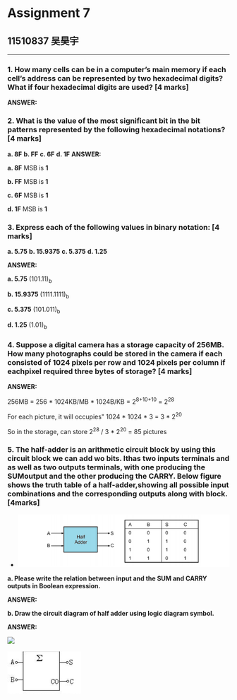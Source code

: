 # Assignment 7
## 11510837 吴昊宇
-------------------
### 1. How many cells can be in a computer’s main memory if each cell’s address can be represented by two hexadecimal digits? What if four hexadecimal digits are used? [4 marks]

**ANSWER:**



### 2. What is the value of the most significant bit in the bit patterns represented by the following hexadecimal notations? [4 marks]

**a. 8F**   **b. FF** **c. 6F** **d. 1F**
**ANSWER:**

**a. 8F**  MSB is **1** 

**b. FF** MSB is **1** 

**c. 6F** MSB is **1** 

**d. 1F** MSB is **1** 

### 3. Express each of the following values in binary notation: [4 marks]

**a. 5.75**  **b. 15.9375**  **c. 5.375** **d. 1.25**

**ANSWER:**

**a. 5.75**   (101.11)<sub>b</sub>

**b. 15.9375**  (1111.1111)<sub>b</sub> 

**c. 5.375**  (101.011)<sub>b</sub> 

**d. 1.25**  (1.01)<sub>b</sub> 

###  4. Suppose a digital camera has a storage capacity of 256MB. How many photographs could be stored in the camera if each consisted of 1024 pixels per row and 1024 pixels per column if eachpixel required three bytes of storage? [4 marks]

**ANSWER:**

256MB = 256 * 1024KB/MB * 1024B/KB = 2<sup>8+10+10</sup> = 2<sup>28</sup>

For each picture, it will occupies" 1024 * 1024 * 3 = 3 * 2<sup>20</sup>

So in the storage, can store 2<sup>28</sup> / 3 * 2<sup>20</sup> = 85 pictures

### 5. The half-adder is an arithmetic circuit block by using this circuit block we can add wo bits. Ithas two inputs terminals and as well as two outputs terminals, with one producing the SUMoutput and the other producing the CARRY. Below figure shows the truth table of a half-adder,showing all possible input combinations and the corresponding outputs along with block. [4marks]

- ![avatar](https://github.com/ritianhh/SUSTech-Introduction-to-Computer-Science-A/blob/master/Assignment%207/image/Assignment7-5.png)



**a. Please write the relation between input and the SUM and CARRY outputs in Boolean expression.**

**ANSWER:**



**b. Draw the circuit diagram of half adder using logic diagram symbol.**

**ANSWER:**

![](https://gss2.bdstatic.com/-fo3dSag_xI4khGkpoWK1HF6hhy/baike/s%3D66/sign=ed83391ffd039245a5b5e20986947d60/f3d3572c11dfa9eca45e99c563d0f703908fc1f4.jpg)

![](https://github.com/ritianhh/SUSTech-Introduction-to-Computer-Science-A/blob/master/Assignment%207/image/half-add.png)

